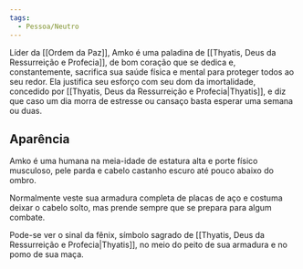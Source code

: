 ```yaml
---
tags:
  - Pessoa/Neutro
---
```

Líder da [[Ordem da Paz]], Amko é uma paladina de [[Thyatis, Deus da Ressurreição e Profecia]], de bom coração que se dedica e, constantemente, sacrifica sua saúde física e mental para proteger todos ao seu redor. Ela justifica seu esforço com seu dom da imortalidade, concedido por [[Thyatis, Deus da Ressurreição e Profecia|Thyatis]], e diz que caso um dia morra de estresse ou cansaço basta esperar uma semana ou duas.

## Aparência
Amko é uma humana na meia-idade de estatura alta e porte físico musculoso, pele parda e cabelo castanho escuro até pouco abaixo do ombro.

Normalmente veste sua armadura completa de placas de aço e costuma deixar o cabelo solto, mas prende sempre que se prepara para algum combate.

Pode-se ver o sinal da fênix, símbolo sagrado de [[Thyatis, Deus da Ressurreição e Profecia|Thyatis]], no meio do peito de sua armadura e no pomo de sua maça.

